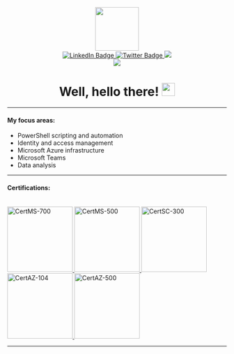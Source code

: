 <div id="header" align="center">
  <img src="https://www.christianfrohn.dk/wp-content/uploads/2022/04/cropped-cropped-20220415_103357000_iOS-removebg-preview.png" width="100"/>
  <div id="badges">
    <a href="https://www.linkedin.com/in/Frohn/">
      <img src="https://img.shields.io/badge/LinkedIn-blue?style=for-the-badge&logo=linkedin&logoColor=white" alt="LinkedIn Badge"/>
    </a>
    <a href="https://twitter.com/Christian_frohn">
      <img src="https://img.shields.io/badge/Twitter-blue?style=for-the-badge&logo=twitter&logoColor=white" alt="Twitter Badge"/>
    </a>
       <a href="https://christianfrohn.dk">
      <img src="https://img.shields.io/badge/Christianfrohn.dk-556b2f?style=for-the-badge&logoColor=white"/>
    </a>
  </div>
  <img src="https://komarev.com/ghpvc/?username=ChrFrohn&style=flat-square&color=blue"/>
  <h1>
    Well, hello there!
    <img src="https://media.giphy.com/media/hvRJCLFzcasrR4ia7z/giphy.gif" width="30px"/>
  </h1>
</div>

---

#### My focus areas:
* PowerShell scripting and automation
* Identity and access management
* Microsoft Azure infrastructure
* Microsoft Teams
* Data analysis

---

#### Certifications:
<br>
<html>
   <body>
      <a href="https://learn.microsoft.com/api/credentials/share/en-us/ChristianFrohn/377FDBFCABD7DE78?sharingId=DF394CA091D5821C">
         <img alt="CertMS-700" src="https://images.credly.com/size/680x680/images/59db067c-f0e9-44a8-bcc7-53a960274bfb/CERT-Associate-Microsoft365-Teams-Administrator.png"
         width=150" height="150">
      </a>
      <a href="https://learn.microsoft.com/api/credentials/share/en-us/ChristianFrohn/9162ABB5D820C565?sharingId=DF394CA091D5821C">
         <img alt="CertMS-500" src="https://images.credly.com/size/680x680/images/e1b12077-7be7-493a-8b7a-afa6e58182ce/microsoft365-security-administrator-associate-600x600.png"
         width=150" height="150">
      </a>
     <a href="https://learn.microsoft.com/api/credentials/share/en-us/ChristianFrohn/AE1CA63FA1FE9E40?sharingId=DF394CA091D5821C">
         <img alt="CertSC-300" src="https://images.credly.com/size/680x680/images/91295436-0704-4b98-8e1a-ef5f937bda21/identity-and-access-administrator-associate-600x600.png"
         width=150" height="150">
      </a>
      <a href="https://learn.microsoft.com/api/credentials/share/en-us/ChristianFrohn/50CCDE8ABA2D9AB7?sharingId=DF394CA091D5821C">
         <img alt="CertAZ-104" src="https://images.credly.com/size/680x680/images/336eebfc-0ac3-4553-9a67-b402f491f185/azure-administrator-associate-600x600.png"
         width=150" height="150">
      </a>     
      <a href="https://learn.microsoft.com/api/credentials/share/en-us/ChristianFrohn/7B32B7BACABA5C7F?sharingId=DF394CA091D5821C">
         <img alt="CertAZ-500" src="https://images.credly.com/size/340x340/images/1ad16b6f-2c71-4a2e-ae74-ec69c4766039/azure-security-engineer-associate600x600.png"
         width=150" height="150">
      </a>
   </body>
</html>

---

